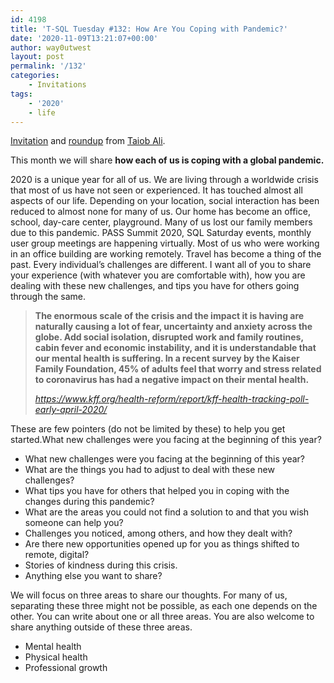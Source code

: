 ```yaml
---
id: 4198
title: 'T-SQL Tuesday #132: How Are You Coping with Pandemic?'
date: '2020-11-09T13:21:07+00:00'
author: way0utwest
layout: post
permalink: '/132'
categories:
    - Invitations
tags:
    - '2020'
    - life
---
```


[Invitation](https://sqlworldwide.com/t-sql-tuesday-132-how-are-you-coping-with-pandemic/) and [roundup](https://sqlworldwide.com/tsql-tuesday-132-roundup/) from [Taiob Ali](https://sqlworldwide.com/t-sql-tuesday-132-how-are-you-coping-with-pandemic/).

This month we will share **how each of us is coping with a global pandemic.**

2020 is a unique year for all of us. We are living through a worldwide crisis that most of us have not seen or experienced. It has touched almost all aspects of our life. Depending on your location, social interaction has been reduced to almost none for many of us. Our home has become an office, school, day-care center, playground. Many of us lost our family members due to this pandemic. PASS Summit 2020, SQL Saturday events, monthly user group meetings are happening virtually. Most of us who were working in an office building are working remotely. Travel has become a thing of the past. Every individual’s challenges are different. I want all of you to share your experience (with whatever you are comfortable with), how you are dealing with these new challenges, and tips you have for others going through the same.

> **The enormous scale of the crisis and the impact it is having are naturally causing a lot of fear, uncertainty and anxiety across the globe. Add social isolation, disrupted work and family routines, cabin fever and economic instability, and it is understandable that our mental health is suffering. In a recent survey by the Kaiser Family Foundation, 45% of adults feel that worry and stress related to coronavirus has had a negative impact on their mental health.**
> 
> <cite>https://www.kff.org/health-reform/report/kff-health-tracking-poll-early-april-2020/</cite>

These are few pointers (do not be limited by these) to help you get started.What new challenges were you facing at the beginning of this year?

- What new challenges were you facing at the beginning of this year?
- What are the things you had to adjust to deal with these new challenges?
- What tips you have for others that helped you in coping with the changes during this pandemic?
- What are the areas you could not find a solution to and that you wish someone can help you?
- Challenges you noticed, among others, and how they dealt with?
- Are there new opportunities opened up for you as things shifted to remote, digital?
- Stories of kindness during this crisis.
- Anything else you want to share?

We will focus on three areas to share our thoughts. For many of us, separating these three might not be possible, as each one depends on the other. You can write about one or all three areas. You are also welcome to share anything outside of these three areas.

- Mental health
- Physical health
- Professional growth